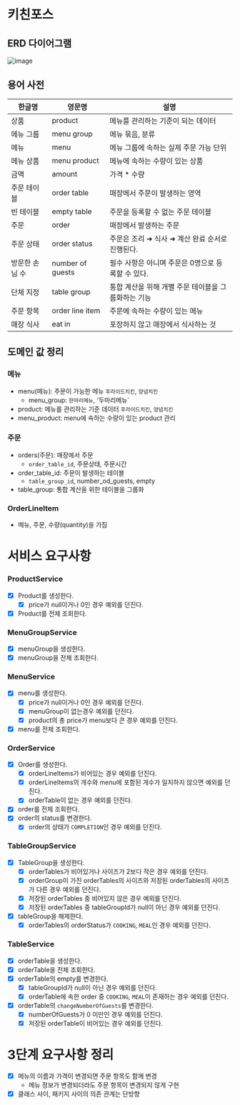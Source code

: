 # 키친포스

## ERD 다이어그램
![image](https://user-images.githubusercontent.com/57438644/197608335-931e00f2-0666-4b7e-a505-b569f068d5a9.png)

## 용어 사전

| 한글명 | 영문명 | 설명 |
| --- | --- | --- |
| 상품 | product | 메뉴를 관리하는 기준이 되는 데이터 |
| 메뉴 그룹 | menu group | 메뉴 묶음, 분류 |
| 메뉴 | menu | 메뉴 그룹에 속하는 실제 주문 가능 단위 |
| 메뉴 상품 | menu product | 메뉴에 속하는 수량이 있는 상품 |
| 금액 | amount | 가격 * 수량 |
| 주문 테이블 | order table | 매장에서 주문이 발생하는 영역 |
| 빈 테이블 | empty table | 주문을 등록할 수 없는 주문 테이블 |
| 주문 | order | 매장에서 발생하는 주문 |
| 주문 상태 | order status | 주문은 조리 ➜ 식사 ➜ 계산 완료 순서로 진행된다. |
| 방문한 손님 수 | number of guests | 필수 사항은 아니며 주문은 0명으로 등록할 수 있다. |
| 단체 지정 | table group | 통합 계산을 위해 개별 주문 테이블을 그룹화하는 기능 |
| 주문 항목 | order line item | 주문에 속하는 수량이 있는 메뉴 |
| 매장 식사 | eat in | 포장하지 않고 매장에서 식사하는 것 |


## 도메인 값 정리

### 메뉴
- menu(메뉴): 주문이 가능한 메뉴 `후라이드치킨`, `양념치킨`
  - menu_group: `한마리메뉴`, '두마리메뉴`
- product: 메뉴를 관리하는 기준 데이터 `후라이드치킨`, `양념치킨`
- menu_product: menu에 속하는 수량이 있는 product 관리

### 주문
- orders(주문): 매장에서 주문
  - `order_table_id`, 주문상태, 주문시간
- order_table_id: 주문이 발생하는 테이블
  - `table_group_id`, number_od_guests, empty
- table_group: 통합 계산을 위한 테이블을 그룹화

### OrderLineItem
- 메뉴, 주문, 수량(quantity)을 가짐


# 서비스 요구사항
### ProductService
- [x] Product를 생성한다.
  - [x] price가 null이거나 0인 경우 예외를 던진다.
- [x] Product를 전체 조회한다.

### MenuGroupService
- [x] menuGroup을 생성한다.
- [x] menuGroup을 전체 조회한다.

### MenuService
- [x] menu를 생성한다.
  - [x] price가 null이거나 0인 경우 예외를 던진다.
  - [x] menuGroup이 없는경우 예외를 던진다.
  - [x] product의 총 price가 menu보다 큰 경우 예외를 던진다.
- [x] menu를 전체 조회한다.

### OrderService
- [x] Order를 생성한다.
  - [x] orderLineItems가 비어있는 경우 예외를 던진다.
  - [x] orderLineItems의 개수와 menu에 포함된 개수가 일치하지 않으면 예외를 던진다.
  - [x] orderTable이 없는 경우 예외를 던진다.
- [x] order를 전체 조회한다.
- [x] order의 status를 변경한다.
  - [x] order의 상태가 `COMPLETION`인 경우 예외를 던진다.

### TableGroupService
* [x] TableGroup을 생성한다.
  * [x] orderTables가 비어있거나 사이즈가 2보다 작은 경우 예외를 던진다.
  * [x] orderGroup이 가진 orderTables의 사이즈와 저장된 orderTables의 사이즈가 다른 경우 예외를 던진다.
  * [x] 저장된 orderTables 중 비어있지 않은 경우 예외를 던진다.
  * [x] 저장된 orderTables 중 tableGroupId가 null이 아닌 경우 예외를 던진다.
* [x] tableGroup을 해제한다.
  * [x] orderTables의 orderStatus가 `COOKING`, `MEAL`인 경우 예외를 던진다.

### TableService
- [x] orderTable을 생성한다.
- [x] orderTable을 전체 조회한다.
- [x] orderTable의 empty를 변경한다.
  - [x] tableGroupId가 null이 아닌 경우 예외를 던진다.
  - [x] orderTable에 속한 order 중 `COOKING`, `MEAL`이 존재하는 경우 예외를 던진다.
- [x] orderTable의 `changeNumberOfGuests`를 변경한다.
  - [x] numberOfGuests가 0 미만인 경우 예외를 던진다.
  - [x] 저장된 orderTable이 비어있는 경우 예외를 던진다.

# 3단계 요구사항 정리
- [x] 메뉴의 이름과 가격이 변경되면 주문 항목도 함께 변경
  - 메뉴 정보가 변경되더라도 주문 항목이 변경되지 않게 구현
- [x] 클래스 사이, 패키지 사이의 의존 관계는 단방향

